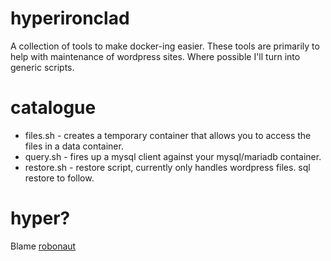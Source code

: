# hyperironclad

A collection of tools to make docker-ing easier.  These tools are primarily 
to help with maintenance of wordpress sites. Where possible I'll turn into 
generic scripts.

# catalogue

- files.sh - creates a temporary container that allows you to access the 
files in a data container.
- query.sh - fires up a mysql client against your mysql/mariadb container.
- restore.sh - restore script, currently only handles wordpress files. sql 
restore to follow.

# hyper?

Blame [robonaut](https://github.com/londonhackspace/irccat-commands/blob/master/projectname.py)

